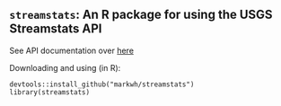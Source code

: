## `streamstats`: An R package for using the USGS Streamstats API

See API documentation over [here](http://streamstatsags.cr.usgs.gov/streamstatsservices/#)

Downloading and using (in R):

```
devtools::install_github("markwh/streamstats")
library(streamstats)
```



